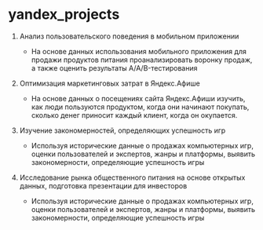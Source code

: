 # yandex_projects



1. Анализ пользовательского поведения в мобильном приложении


	- На основе данных использования мобильного приложения для продажи продуктов питания проанализировать воронку продаж, а также оценить результаты A/A/B-тестирования

2.  Оптимизация маркетинговых затрат в Яндекс.Афише

	- На основе данных о посещениях сайта Яндекс.Афиши изучить, как люди пользуются продуктом, когда они начинают покупать, сколько денег приносит каждый клиент, когда он окупается.

3. Изучение закономерностей, определяющих успешность игр

	- Используя исторические данные о продажах компьютерных игр, оценки пользователей и экспертов, жанры и платформы, выявить закономерности, определяющие успешность игры 


4. Исследование рынка общественного питания на основе открытых данных, подготовка презентации для инвесторов

	- Используя исторические данные о продажах компьютерных игр, оценки пользователей и экспертов, жанры и платформы, выявить закономерности, определяющие успешность игры 